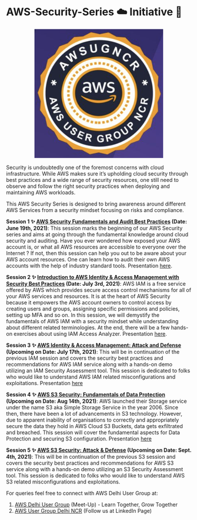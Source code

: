 # AWS-Security-Series :cloud: Initiative 💂 

<p align="center">
  <img width="350" height="350" src=https://github.com/ntnshrm87/AWS-Security-Series/blob/main/Logo.png>
</p>

Security is undoubtedly one of the foremost concerns with cloud infrastructure. While AWS makes sure it’s upholding cloud security through best practices and a wide range of security resources, one still need to observe and follow the right security practices when deploying and maintaining AWS workloads.   

This AWS Security Series is designed to bring awareness around different AWS Services from a security mindset focusing on risks and compliance. 

**Session 1 :sparkles: [AWS Security Fundamentals and Audit Best Practices](https://youtu.be/I_snxnOF_3w) (Date: June 19th, 2021)**: This session marks the beginning of our AWS Security series and aims at going through the fundamental knowledge around cloud security and auditing. Have you ever wondered how exposed your AWS account is, or what all AWS resources are accessible to everyone over the Internet ? If not, then this session can help you out to be aware about your AWS account resources. One can learn how to audit their own AWS accounts with the help of industry standard tools. Presentation [here](https://github.com/ntnshrm87/AWS-Security-Series/blob/main/Session-1/AWS%20Security%20Fundamentals.pdf).

**Session 2 :sparkles: [Introduction to AWS Identity & Access Management with Security Best Practices](https://www.youtube.com/watch?v=cpfyGLgpq-E) (Date: July 3rd, 2021)**: AWS IAM is a free service offered by AWS which provides secure access control mechanisms for all of your AWS services and resources. It is at the heart of AWS Security because it empowers the AWS account owners to control access by creating users and groups, assigning specific permissions and policies, setting up MFA and so on. In this session, we will demystify the fundamentals of AWS IAM with a security mindset while understanding about different related terminologies. At the end, there will be a few hands-on exercises about using IAM Access Analyzer. Presentation [here](https://github.com/ntnshrm87/AWS-Security-Series/blob/main/Session-2.1/AWS%20Security%20Series_%20Session%202.pdf).

**Session 3 :sparkles: [AWS Identity & Access Management: Attack and Defense](https://www.youtube.com/watch?v=NbUDP8DHNrM) (Upcoming on Date: July 17th, 2021)**: This will be in continuation of the previous IAM session and covers the security best practices and recommendations for AWS IAM service along with a hands-on demo utilizing an IAM Security Assessment tool. This session is dedicated to folks who would like to understand AWS IAM related misconfigurations and exploitations. Presentation [here](https://github.com/ntnshrm87/AWS-Security-Series/blob/main/Session-2.2/AWS%20Security%20Series_%20Session%203.pdf)

**Session 4 :sparkles: [AWS S3 Security: Fundamentals of Data Protection](https://www.youtube.com/watch?v=qkdVy77Ym1U) (Upcoming on Date: Aug 14th, 2021)**: AWS launched their Storage service under the name S3 aka Simple Storage Service in the year 2006. Since then, there have been a lot of advancements in S3 technology. However, due to apparent inability of organisations to correctly and appropriately secure the data they hold in AWS Cloud S3 Buckets, data gets exfiltrated and breached. This session will cover the fundamental aspects for Data Protection and securing S3 configuration. Presentation [here](https://github.com/ntnshrm87/AWS-Security-Series/blob/main/Session-4/AWS%20Security%20Series_%20Session%204.pdf)

**Session 5 :sparkles: [AWS S3 Security: Attack & Defense](https://www.youtube.com/watch?v=iTw2-ZwrOQk) (Upcoming on Date: Sept. 4th, 2021)**: This will be in continuation of the previous S3 session and covers the security best practices and recommendations for AWS S3 service along with a hands-on demo utilizing an S3 Security Assessment tool. This session is dedicated to folks who would like to understand AWS S3 related misconfigurations and exploitations. 

For queries feel free to connect with AWS Delhi User Group at:

1. [AWS Delhi User Group](https://www.meetup.com/AmazonAWS-Delhi/) (Meet-Up) - Learn Together, Grow Together
2. [AWS User Group Delhi NCR](https://www.linkedin.com/company/aws-user-group-delhi-ncr) (Follow us at LinkedIn Page)
